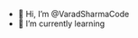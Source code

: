 - 👋 Hi, I’m @VaradSharmaCode
- 🌱 I’m currently learning 


<!---
VaradSharmaCode/VaradSharmaCode is a ✨ special ✨ repository because its `README.md` (this file) appears on your GitHub profile.
You can click the Preview link to take a look at your changes.
--->
